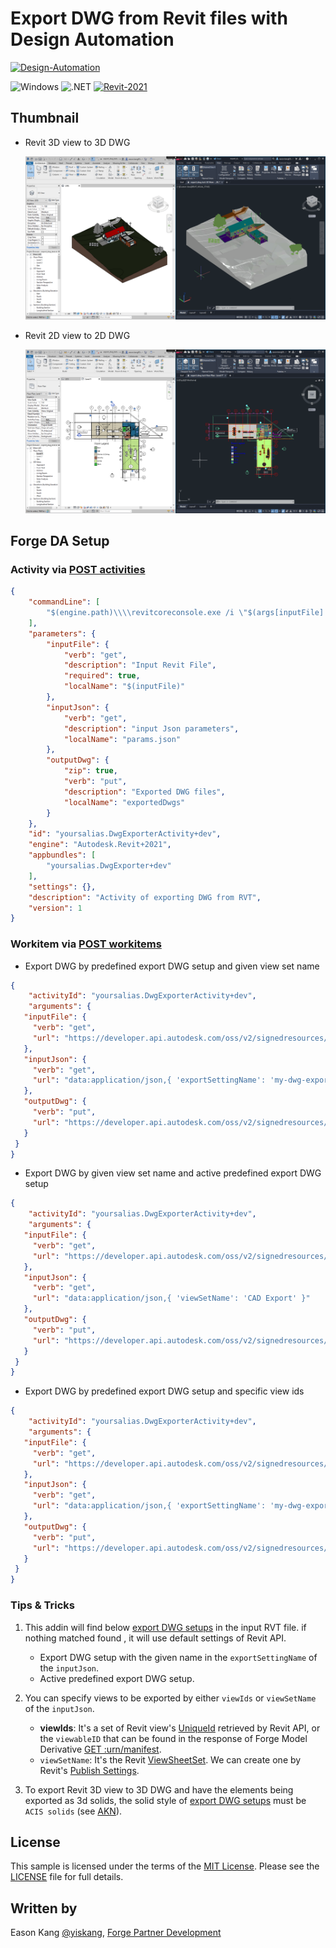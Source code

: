 # Export DWG from Revit files with Design Automation

[![Design-Automation](https://img.shields.io/badge/Design%20Automation-v3-green.svg)](http://developer.autodesk.com/)

![Windows](https://img.shields.io/badge/Plugins-Windows-lightgrey.svg)
![.NET](https://img.shields.io/badge/.NET%20Framework-4.8-blue.svg)
[![Revit-2021](https://img.shields.io/badge/Revit-2021-lightgrey.svg)](http://autodesk.com/revit)

## Thumbnail

- Revit 3D view to 3D DWG

    ![thumbnail](.readme/thumbnail.png)

- Revit 2D view to 2D DWG

    ![thumbnail-2](.readme/thumbnail-2.png)

## Forge DA Setup

### Activity via [POST activities](https://forge.autodesk.com/en/docs/design-automation/v3/reference/http/activities-POST/)

```json
{
    "commandLine": [
        "$(engine.path)\\\\revitcoreconsole.exe /i \"$(args[inputFile].path)\" /al \"$(appbundles[DwgExporter].path)\""
    ],
    "parameters": {
        "inputFile": {
            "verb": "get",
            "description": "Input Revit File",
            "required": true,
            "localName": "$(inputFile)"
        },
        "inputJson": {
            "verb": "get",
            "description": "input Json parameters",
            "localName": "params.json"
        },
        "outputDwg": {
            "zip": true,
            "verb": "put",
            "description": "Exported DWG files",
            "localName": "exportedDwgs"
        }
    },
    "id": "yoursalias.DwgExporterActivity+dev",
    "engine": "Autodesk.Revit+2021",
    "appbundles": [
        "yoursalias.DwgExporter+dev"
    ],
    "settings": {},
    "description": "Activity of exporting DWG from RVT",
    "version": 1
}
```

### Workitem via [POST workitems](https://forge.autodesk.com/en/docs/design-automation/v3/reference/http/workitems-POST/)

- Export DWG by predefined export DWG setup and given view set name

```json
{
    "activityId": "yoursalias.DwgExporterActivity+dev",
    "arguments": {
   "inputFile": {
     "verb": "get",
     "url": "https://developer.api.autodesk.com/oss/v2/signedresources/...?region=US"
   },
   "inputJson": {
     "verb": "get",
     "url": "data:application/json,{ 'exportSettingName': 'my-dwg-export', 'viewSetName': 'CAD Export' }"
   },
   "outputDwg": {
     "verb": "put",
     "url": "https://developer.api.autodesk.com/oss/v2/signedresources/...?region=US"
   }
 }
}
```

- Export DWG by given view set name and active predefined export DWG setup

```json
{
    "activityId": "yoursalias.DwgExporterActivity+dev",
    "arguments": {
   "inputFile": {
     "verb": "get",
     "url": "https://developer.api.autodesk.com/oss/v2/signedresources/...?region=US"
   },
   "inputJson": {
     "verb": "get",
     "url": "data:application/json,{ 'viewSetName': 'CAD Export' }"
   },
   "outputDwg": {
     "verb": "put",
     "url": "https://developer.api.autodesk.com/oss/v2/signedresources/...?region=US"
   }
 }
}
```

- Export DWG by predefined export DWG setup and specific view ids

```json
{
    "activityId": "yoursalias.DwgExporterActivity+dev",
    "arguments": {
   "inputFile": {
     "verb": "get",
     "url": "https://developer.api.autodesk.com/oss/v2/signedresources/...?region=US"
   },
   "inputJson": {
     "verb": "get",
     "url": "data:application/json,{ 'exportSettingName': 'my-dwg-export', 'viewIds': [ '44745acb-ebea-4fb9-a091-88d28bd746c7-000ea86d', 'c3f5348f-6947-4ddf-aa1e-749882f86acc-00000138' ] }"
   },
   "outputDwg": {
     "verb": "put",
     "url": "https://developer.api.autodesk.com/oss/v2/signedresources/...?region=US"
   }
 }
}
```

### Tips & Tricks

1. This addin will find below [export DWG setups](https://knowledge.autodesk.com/support/revit/learn-explore/caas/CloudHelp/cloudhelp/2019/ENU/Revit-DocumentPresent/files/GUID-3739AD36-FBAA-41E3-AC83-6D79C3C276CD-htm.html) in the input RVT file. if nothing matched found , it will use default settings of Revit API.

   - Export DWG setup with the given name in the `exportSettingName` of the `inputJson`.
   - Active predefined export DWG setup.

2. You can specify views to be exported by either `viewIds` or `viewSetName` of the `inputJson`.

   - **viewIds**: It's a set of Revit view's [UniqueId](https://www.revitapidocs.com/2023/f9a9cb77-6913-6d41-ecf5-4398a24e8ff8.htm) retrieved by Revit API, or the `viewableID` that can be found in the response of Forge Model Derivative [GET :urn/manifest](https://forge.autodesk.com/en/docs/model-derivative/v2/reference/http/manifest/urn-manifest-GET/).
   - `viewSetName`: It's the Revit [ViewSheetSet](https://www.revitapidocs.com/2023/5553be2c-8ce7-cbc1-b99e-85c74bcf28d3.htm). We can create one by Revit's [Publish Settings](https://knowledge.autodesk.com/support/revit/learn-explore/caas/CloudHelp/cloudhelp/2021/ENU/Revit-Cloud/files/GUID-09FBF9E2-6ECF-447D-8FA8-12AB16495BC3-htm.html).

3. To export Revit 3D view to 3D DWG and have the elements being exported as 3d solids, the solid style of [export DWG setups](https://knowledge.autodesk.com/support/revit/learn-explore/caas/CloudHelp/cloudhelp/2019/ENU/Revit-DocumentPresent/files/GUID-3739AD36-FBAA-41E3-AC83-6D79C3C276CD-htm.html) must be `ACIS solids` (see [AKN](https://knowledge.autodesk.com/support/revit/learn-explore/caas/sfdcarticles/sfdcarticles/Revit-How-to-export-a-model-to-dwg-as-3d-solids.html)).

## License

This sample is licensed under the terms of the [MIT License](http://opensource.org/licenses/MIT). Please see the [LICENSE](LICENSE) file for full details.

## Written by

Eason Kang [@yiskang](https://twitter.com/yiskang), [Forge Partner Development](http://forge.autodesk.com)